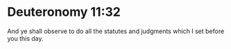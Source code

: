# Deuteronomy 11:32

And ye shall observe to do all the statutes and judgments which I set before you this day.